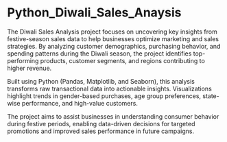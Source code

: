 # Python_Diwali_Sales_Anaysis

The Diwali Sales Analysis project focuses on uncovering key insights from festive-season sales data to help businesses optimize marketing and sales strategies. By analyzing customer demographics, purchasing behavior, and spending patterns during the Diwali season, the project identifies top-performing products, customer segments, and regions contributing to higher revenue.

Built using Python (Pandas, Matplotlib, and Seaborn), this analysis transforms raw transactional data into actionable insights. Visualizations highlight trends in gender-based purchases, age group preferences, state-wise performance, and high-value customers.

The project aims to assist businesses in understanding consumer behavior during festive periods, enabling data-driven decisions for targeted promotions and improved sales performance in future campaigns.
